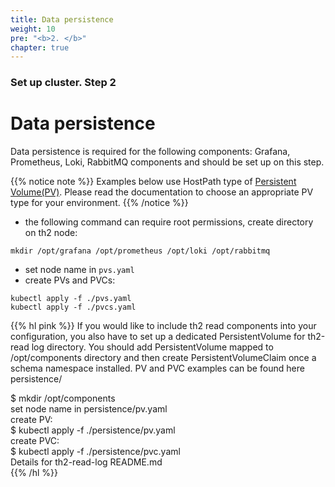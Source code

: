 ```yaml
---
title: Data persistence
weight: 10
pre: "<b>2. </b>"
chapter: true
---
```


### Set up cluster. Step 2

# Data persistence

Data persistence is required for the following components: Grafana, Prometheus, 
Loki, RabbitMQ components and should be set up on this step.

{{% notice note %}}
Examples below use HostPath type of 
[Persistent Volume(PV)](https://kubernetes.io/docs/concepts/storage/persistent-volumes/). 
Please read the documentation to choose an appropriate PV type for your environment.
{{% /notice %}}

- the following command can require root permissions, create directory on th2 node:
```shell
mkdir /opt/grafana /opt/prometheus /opt/loki /opt/rabbitmq
```

- set node name in `pvs.yaml`
- create PVs and PVCs:

```shell
kubectl apply -f ./pvs.yaml
kubectl apply -f ./pvcs.yaml
```

{{% hl pink %}}
If you would like to include th2 read components into your configuration, you also have to set up a dedicated PersistentVolume for th2-read log directory. You should add PersistentVolume mapped to /opt/components directory and then create PersistentVolumeClaim once a schema namespace installed. PV and PVC examples can be found here persistence/

$ mkdir /opt/components  
set node name in persistence/pv.yaml  
create PV:  
$ kubectl apply -f ./persistence/pv.yaml  
create PVC:  
$ kubectl apply -f ./persistence/pvc.yaml  
Details for th2-read-log README.md  
{{% /hl %}}
